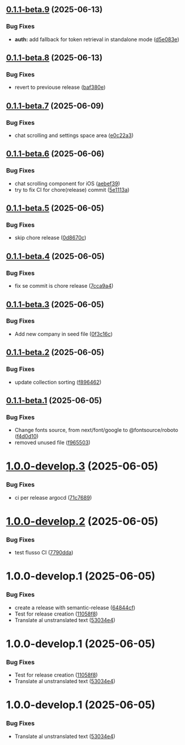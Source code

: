 ## [0.1.1-beta.9](https://github.com/apercky/documinds/compare/v0.1.1-beta.8...v0.1.1-beta.9) (2025-06-13)


### Bug Fixes

* **auth:** add fallback for token retrieval in standalone mode ([d5e083e](https://github.com/apercky/documinds/commit/d5e083e2c6fae1dab86bb0a18b1181b9f0918177))

## [0.1.1-beta.8](https://github.com/apercky/documinds/compare/v0.1.1-beta.7...v0.1.1-beta.8) (2025-06-13)


### Bug Fixes

* revert to previouse release ([baf380e](https://github.com/apercky/documinds/commit/baf380e3c69e5e782ffff27c5ad76227de54a232))

## [0.1.1-beta.7](https://github.com/apercky/documinds/compare/v0.1.1-beta.6...v0.1.1-beta.7) (2025-06-09)


### Bug Fixes

* chat scrolling and settings space area ([e0c22a3](https://github.com/apercky/documinds/commit/e0c22a3b595a5612bdb47acd6018c863c7a28007))

## [0.1.1-beta.6](https://github.com/apercky/documinds/compare/v0.1.1-beta.5...v0.1.1-beta.6) (2025-06-06)


### Bug Fixes

* chat scrolling component for iOS ([aebef39](https://github.com/apercky/documinds/commit/aebef3975c8321c1a4c95ed4bff3e0591bf96eed))
* try to fix CI for chore(release) commit ([5e1113a](https://github.com/apercky/documinds/commit/5e1113a8d20fce613e95c77c383a53d6892927c2))

## [0.1.1-beta.5](https://github.com/apercky/documinds/compare/v0.1.1-beta.4...v0.1.1-beta.5) (2025-06-05)


### Bug Fixes

* skip chore release ([0d8670c](https://github.com/apercky/documinds/commit/0d8670c05a603d51dee1ac2c2ffbff553f764b75))

## [0.1.1-beta.4](https://github.com/apercky/documinds/compare/v0.1.1-beta.3...v0.1.1-beta.4) (2025-06-05)


### Bug Fixes

* fix se commit is chore release ([7cca9a4](https://github.com/apercky/documinds/commit/7cca9a4d515d81e01277aa124d9487f043b62848))

## [0.1.1-beta.3](https://github.com/apercky/documinds/compare/v0.1.1-beta.2...v0.1.1-beta.3) (2025-06-05)


### Bug Fixes

* Add new company in seed file ([0f3c16c](https://github.com/apercky/documinds/commit/0f3c16cc91ba509b420916851e1d89e34aa96798))

## [0.1.1-beta.2](https://github.com/apercky/documinds/compare/v0.1.1-beta.1...v0.1.1-beta.2) (2025-06-05)


### Bug Fixes

* update collection sorting ([f896462](https://github.com/apercky/documinds/commit/f8964626c3627b461b4bff8bf908003c2b84a004))

## [0.1.1-beta.1](https://github.com/apercky/documinds/compare/v0.1.0...v0.1.1-beta.1) (2025-06-05)


### Bug Fixes

* Change fonts source, from next/font/google to @fontsource/roboto ([f4d0d10](https://github.com/apercky/documinds/commit/f4d0d106c4e038eb413b26448eff05a0749e133f))
* removed unused file ([f965503](https://github.com/apercky/documinds/commit/f9655032aa4c55054e8ca73783e3cc6e8ab91ab1))

# [1.0.0-develop.3](https://github.com/apercky/documinds/compare/v1.0.0-develop.2...v1.0.0-develop.3) (2025-06-05)


### Bug Fixes

* ci per release argocd ([71c7689](https://github.com/apercky/documinds/commit/71c7689233ea7b8dd3a69d242829fcec5460382a))

# [1.0.0-develop.2](https://github.com/apercky/documinds/compare/v1.0.0-develop.1...v1.0.0-develop.2) (2025-06-05)


### Bug Fixes

* test flusso CI ([7790dda](https://github.com/apercky/documinds/commit/7790ddafcaccefa803cab72b26c79abc29f18a3a))

# 1.0.0-develop.1 (2025-06-05)


### Bug Fixes

* create a release with semantic-release ([64844cf](https://github.com/apercky/documinds/commit/64844cfcc5dcd80dae0476f77991d73d0573bd94))
* Test for release creation ([11058f8](https://github.com/apercky/documinds/commit/11058f8baca0a755f8f1cebe8b06cd757ccd8bb9))
* Translate al unstranslated text ([53034e4](https://github.com/apercky/documinds/commit/53034e4a8ab39e4ef3e918e10f49504bd1ed3ce5))

# 1.0.0-develop.1 (2025-06-05)


### Bug Fixes

* Test for release creation ([11058f8](https://github.com/apercky/documinds/commit/11058f8baca0a755f8f1cebe8b06cd757ccd8bb9))
* Translate al unstranslated text ([53034e4](https://github.com/apercky/documinds/commit/53034e4a8ab39e4ef3e918e10f49504bd1ed3ce5))

# 1.0.0-develop.1 (2025-06-05)


### Bug Fixes

* Translate al unstranslated text ([53034e4](https://github.com/apercky/documinds/commit/53034e4a8ab39e4ef3e918e10f49504bd1ed3ce5))
